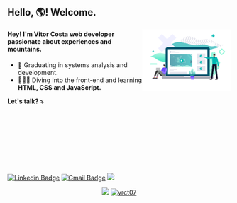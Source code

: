 ## Hello, 🌎! Welcome.



<img align="right" src="https://github.com/vrct07/vrct07/blob/main/ilustra%C3%A7%C3%A3o-dev-summit.png" width="200"/>



#### Hey! I'm Vitor Costa web developer passionate about experiences and mountains.




* 📕 Graduating in systems analysis and development.
* 🏊🏽‍♂️ Diving into the front-end and learning **HTML, CSS and JavaScript.**







**Let's talk? ⤵️**
</br>
</br>
</br>
</br>
</br>
</br>
</br>
</br>
</br>
</br>
[![Linkedin Badge](https://img.shields.io/badge/-LinkedIn-blue?style=flat-square&logo=Linkedin&logoColor=white&link=https://github.com/vrct07)](https://www.linkedin.com/in/vrct/)  [![Gmail Badge](https://img.shields.io/badge/-Gmail-c14438?style=flat-square&logo=Gmail&logoColor=white&link=mailtovrct07@gmail.com)](mailto:vrct07@gmail.com)  [![](https://img.shields.io/badge/-Rocketseat-purple?style=flat-square&logo=&logoColor=white&link=https://app.rocketseat.com.br/me/vitor-costa-04483)](https://app.rocketseat.com.br/me/vitor-costa-04483)
<p align = "center">
  <a href="https://github.com/vrct07"><img src="https://github-readme-stats.vercel.app/api/top-langs/?username=vrct07&layout=compact&theme=dark"/></a> 
  <a href="https://github.com/vrct07"><img src="https://github-readme-stats.vercel.app/api?username=vrct07&show_icons=true&theme=dark&include_all_commits=true&count_private=true" alt="vrct07"/></a>
</p> 

